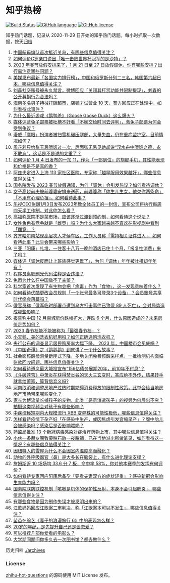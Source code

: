 # 知乎热榜
[![Build Status](https://github.com/ToWeLong/zhihu-hot-questions/workflows/CI/badge.svg)](https://github.com/ToWeLong/zhihu-hot-questions/actions)
[![GitHub language](https://img.shields.io/badge/language-golang-orange.svg)](https://golang.org/)
[![GitHub license](https://img.shields.io/github/license/ToWeLong/zhihu-hot-questions)](https://github.com/ToWeLong/zhihu-hot-questions/blob/main/LICENSE)

知乎热门话题，记录从 2020-11-29 日开始的知乎热门话题。每小时抓取一次数据，按天[归档](./archives)

<!-- BEGIN -->

1. [中国航母编队首次抵近关岛，有哪些信息值得关注？](https://www.zhihu.com/question/576646265)
1. [如何评价C罗亲口说出「唯一击败世界杯冠军的是沙特」？](https://www.zhihu.com/question/576585888)
1. [2023 年春节放假安排来了，1 月 21 日至 27 日放假调休，你有哪些安排？出行需注意哪些问题？](https://www.zhihu.com/question/576627407)
1. [美媒发布最新「各国实力排行榜」，中国和俄罗斯分列二三名，韩国第六超日本，哪些信息值得关注？](https://www.zhihu.com/question/576542253)
1. [刘鑫社交账号被永久禁言，微博回应「关闭其打赏功能并限制提现」，刘鑫的公开募捐行为合法吗？](https://www.zhihu.com/question/576653598)
1. [海南多名男子持械打砸超市，店铺才试营业 10 天，警方回应正在处理中，如何看待此事件？](https://www.zhihu.com/question/576636186)
1. [为什么最近游戏《鹅鸭杀》（Goose Goose Duck）这么爆火？](https://www.zhihu.com/question/572341789)
1. [媒体评蓝兔子邮票被吐槽不好看「不妨交给时间去评判」，蓝兔子邮票为何会受到争议？](https://www.zhihu.com/question/576473931)
1. [漫威「鹰眼」扮演者被扫雪机碾压腿部，大量失血，仍在重症监护室，目前情况如何？](https://www.zhihu.com/question/576531754)
1. [周芷若只给张无忌喂饭过一次，后面张无忌见她却说“汉水舟中喂饭之德，永不敢忘”，这话是不是说的太重了？](https://www.zhihu.com/question/576349950)
1. [如何评价 1 月 4 日发布的一加 11，作为「一部到位」的旗舰手机，其性能表现和价格是不是真的香？](https://www.zhihu.com/question/576681427)
1. [阿兹夫定进入上海 113 家社区医院，专家称「越早服用效果越好」，哪些信息值得关注？](https://www.zhihu.com/question/576634451)
1. [国务院发布 2023 春节放假通知，为何「调休」会引发热议？如何看待调休？](https://www.zhihu.com/question/576642316)
1. [女子高烧前夫被前婆婆安排来送药，前婆婆称「你生儿生女，他欠你两条命」「不用有心理负担」，如何看待此事？](https://www.zhihu.com/question/575623903)
1. [乐视CEO张巍1月3日发布2023年致全体员工的一封信，宣布公司将执行每周四天半工作制，对此你怎么看？](https://www.zhihu.com/question/576527983)
1. [高福称医院不是菜市场，应该逐渐过渡到预约制，如何看待这个说法？](https://www.zhihu.com/question/576563425)
1. [女性角色有竞争就是「雌竞」吗？为什么大家越来越不喜欢在影视剧中看到「雌竞」？](https://www.zhihu.com/question/571948929)
1. [齐齐哈尔南站现高层次人才候车区，工作人员称「需持相关证件进入」，如何看待此事？此举会带来哪些影响？](https://www.zhihu.com/question/576641371)
1. [三亚「阳康」扎堆，一住客十八万一晚的酒店已住 1 个月，「报复性消费」来了吗？](https://www.zhihu.com/question/576449889)
1. [媒体评「调休反而让上班族感觉更累了」，为何「调休」年年被吐槽却年年有？](https://www.zhihu.com/question/576713347)
1. [程序员离职删光代码注释是否违法？](https://www.zhihu.com/question/570903399)
1. [兔肉为什么在中国做不了主菜？](https://www.zhihu.com/question/56909079)
1. [科学家首次发现了有生物会把「病毒」作为「食物」，这一发现意味着什么？](https://www.zhihu.com/question/576556122)
1. [如何看待优酷更改会员规则「一个账号最多可登录3个设备」？会员账号共享时代终会落幕吗？](https://www.zhihu.com/question/576692864)
1. [俄官员称「俄军临时部署点遭到乌方打击事件已致俄 89 人死亡」，会对局势造成哪些影响？](https://www.zhihu.com/question/576631464)
1. [报告称中国 12 月百城房价跌幅扩大，连跌 6 个月，什么原因造成的？未来房价走势如何？](https://www.zhihu.com/question/576109120)
1. [2023 春节档能不能被称为「最强春节档」？](https://www.zhihu.com/question/576644711)
1. [小天鹅、美的洗衣机好用吗？如何正确选购洗衣机？](https://www.zhihu.com/question/576711264)
1. [央行公布的调查显示居民购房率大幅下降， 2023 年，中国楼市会见底吗？](https://www.zhihu.com/question/576418908)
1. [《中国奇谭》之《鹅鹅鹅》到底讲了一个什么故事？](https://www.zhihu.com/question/576101934)
1. [社会面核酸检测量断崖式下降，多地关闭免费核酸采样点，一批检测机构面临账款回收问题，哪些信息值得关注？](https://www.zhihu.com/question/576517448)
1. [如何看待遵义最大城投宣布“156亿债务展期20年，前10年不付息”？](https://www.zhihu.com/question/576552999)
1. [《斗破苍穹》中萧炎在获得焚炎谷的天火三玄变时，答应绝不外传，结果转手就拿给萧家，算背信弃义吗?](https://www.zhihu.com/question/535292940)
1. [河南取消和调整房地产过热时期妨碍消费释放的限制性政策，此举会给当地房地产市场带来哪些变化？](https://www.zhihu.com/question/576469289)
1. [家长为博流量吃掉孩子的宠物，此类「恶意消遣孩子」的视频为何层出不穷？拍摄这类视频会对孩子有哪些影响？](https://www.zhihu.com/question/576516329)
1. [中疾控称短期内大规模流行 XBB 变异株的可能性极低，哪些信息值得关注？](https://www.zhihu.com/question/576630208)
1. [怎样看待疫情下孕产妇「在感染中生产，或因焦虑引发宫缩早产」？腹中胎儿会被感染吗？感染后是否影响喂奶？](https://www.zhihu.com/question/576487203)
1. [药监局批准 13 个新冠病毒感染对症治疗药物上市，其中哪些信息值得关注？](https://www.zhihu.com/question/576533700)
1. [小伙一条朋友圈致蒙脱石散一夜脱销，已在当地派出所做笔录，如何看待这一情况？有哪些信息值得关注？](https://www.zhihu.com/question/576549404)
1. [因纽特人的雪屋为什么不会因室内温度高而融化？](https://www.zhihu.com/question/575817519)
1. [动物的外呼吸器官（鼻）是大多长在脑袋上，有什么进化理论支撑？](https://www.zhihu.com/question/576227331)
1. [詹姆斯近 10 场场均 33.6 分 7 板，命中率 58%，你对他本赛季的发挥有何评价？](https://www.zhihu.com/question/576514585)
1. [如何看待专家回应阳康后备孕「要看夫妻双方的症状轻重」？感染新冠会影响生育能力吗？](https://www.zhihu.com/question/576537792)
1. [国务院联防联控机制「咳嗽是机体的保护性反射，本身不会引起肺炎」，哪些信息值得关注？](https://www.zhihu.com/question/576527447)
1. [有哪些食物是因为制作失误才被发明出来的？](https://www.zhihu.com/question/576208509)
1. [江歌妈妈回应江歌案二审判决，称「江歌案本可以不发生」，哪些信息值得关注？](https://www.zhihu.com/question/576736648)
1. [苗苗在综艺《妻子的浪漫旅行 6》中的表现怎么样？](https://www.zhihu.com/question/574166692)
1. [20岁的年纪，是先提升自己还是谈恋爱？](https://www.zhihu.com/question/575226008)
1. [可以推荐几部你爱看的电影么？](https://www.zhihu.com/question/572995046)
1. [大学期间期间你多久去一次图书馆？都去做什么？](https://www.zhihu.com/question/574571554)

<!-- END -->

历史归档 [./archives](./archives)


### License
[zhihu-hot-questions](https://github.com/towelong/zhihu-hot-questions) 的源码使用 MIT License 发布。
